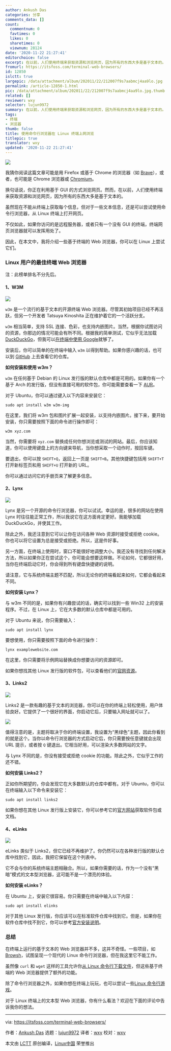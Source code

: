 ```yaml
---
author: Ankush Das
categories: 分享
comments_data: []
count:
  commentnum: 0
  favtimes: 0
  likes: 0
  sharetimes: 0
  viewnum: 28124
date: '2020-11-22 21:27:41'
editorchoice: false
excerpt: 在以前，人们使用终端来获取资源和浏览网页，因为所有的东西大多是基于文本的。
fromurl: https://itsfoss.com/terminal-web-browsers/
id: 12850
islctt: true
largepic: /data/attachment/album/202011/22/212007f9s7aabmcj4aa9lo.jpg
permalink: /article-12850-1.html
pic: /data/attachment/album/202011/22/212007f9s7aabmcj4aa9lo.jpg.thumb.jpg
related: []
reviewer: wxy
selector: lujun9972
summary: 在以前，人们使用终端来获取资源和浏览网页，因为所有的东西大多是基于文本的。
tags:
- 终端
- 浏览器
thumb: false
title: 使用命令行浏览器在 Linux 终端上网浏览
titlepic: true
translator: wxy
updated: '2020-11-22 21:27:41'
---
```


![](/data/attachment/album/202011/22/212007f9s7aabmcj4aa9lo.jpg)


我猜你阅读这篇文章可能是用 Firefox 或基于 Chrome 的浏览器（如 [Brave](https://itsfoss.com/brave-web-browser/)），或者，也可能是 Chrome 浏览器或 [Chromium](https://itsfoss.com/install-chromium-ubuntu/)。


换句话说，你正在利用基于 GUI 的方式浏览网页。然而，在以前，人们使用终端来获取资源和浏览网页，因为所有的东西大多是基于文本的。


虽然现在不能从终端上获取每个信息，但对于一些文本信息，还是可以尝试使用命令行浏览器，从 Linux 终端上打开网页。


不仅如此，如果你访问的是远程服务器，或者只有一个没有 GUI 的终端，终端网页浏览器就可以发挥用处了。


因此，在本文中，我将介绍一些基于终端的 Web 浏览器，你可以在 Linux 上尝试它们。


### Linux 用户的最佳终端 Web 浏览器


注：此榜单排名不分先后。


#### 1、W3M


![](/data/attachment/album/202011/22/212553gpd6g2vzk20ve5sg.jpg)


`w3m` 是一个流行的基于文本的开源终端 Web 浏览器。尽管其初始项目已经不再活跃，但另一个开发者 Tatsuya Kinoshita 正在维护着它的一个活跃分支。


`w3m` 相当简单，支持 SSL 连接、色彩，也支持内嵌图片。当然，根据你试图访问的资源，你那边的情况可能会有所不同。根据我的简单测试，它似乎无法加载 [DuckDuckGo](https://duckduckgo.com/)，但我可以[在终端中使用 Google](https://itsfoss.com/review-googler-linux/)就够了。


安装后，你可以简单的在终端中输入 `w3m` 以得到帮助。如果你感兴趣的话，也可以到 [GitHub](https://github.com/tats/w3m) 上去查看它的仓库。


**如何安装和使用 w3m？**


`w3m` 在任何基于 Debian 的 Linux 发行版的默认仓库中都是可用的。如果你有一个基于 Arch 的发行版，但没有直接可用的软件包，你可能需要查看一下 [AUR](https://itsfoss.com/aur-arch-linux/)。


对于 Ubuntu，你可以通过键入以下内容来安装它：



```
sudo apt install w3m w3m-img

```

在这里，我们将 w3m 包和图片扩展一起安装，以支持内嵌图片。接下来，要开始安装，你只需要按照下面的命令进行操作即可：



```
w3m xyz.com

```

当然，你需要将 `xyz.com` 替换成任何你想浏览或测试的网站。最后，你应该知道，你可以使用键盘上的方向键来导航，当你想采取一个动作时，按回车键。


要退出，你可以按 `SHIFT+Q`，返回上一页是 `SHIFT+B`。其他快捷键包括用 `SHIFT+T` 打开新标签页和用 `SHIFT+U` 打开新的 URL。


你可以通过访问它的手册页来了解更多信息。


#### 2、Lynx


![](/data/attachment/album/202011/22/212611h22p4g4db7k7fbpf.jpg)


Lynx 是另一个开源的命令行浏览器，你可以试试。幸运的是，很多的网站在使用 Lynx 时往往能正常工作，所以我说它在这方面肯定更好。我能够加载 DuckDuckGo，并使其工作。


除此之外，我还注意到它可以让你在访问各种 Web 资源时接受或拒绝 cookie。你也可以将它设置为总是接受或拒绝。所以，这是件好事。


另一方面，在终端上使用时，窗口不能很好地调整大小。我还没有寻找到任何解决方法，所以如果你正在尝试这个，你可能会想要这样做。不论如何，它都很好用，当你在终端启动它时，你会得到所有键盘快捷键的说明。


请注意，它与系统终端主题不匹配，所以无论你的终端看起来如何，它都会看起来不同。


**如何安装 Lynx？**


与 w3m 不同的是，如果你有兴趣尝试的话，确实可以找到一些 Win32 上的安装程序。不过，在 Linux 上，它在大多数的默认仓库中都是可用的。


对于 Ubuntu 来说，你只需要输入：



```
sudo apt install lynx

```

要想使用，你只需要按照下面的命令进行操作：



```
lynx examplewebsite.com

```

在这里，你只需要将示例网站替换成你想要访问的资源即可。


如果你想找其他 Linux 发行版的软件包，可以查看他们的[官网资源](https://lynx.invisible-island.net/lynx-resources.html)。


#### 3、Links2


![](/data/attachment/album/202011/22/212634u21h4jihxhyzrh4x.jpg)


Links2 是一款有趣的基于文本的浏览器，你可以在你的终端上轻松使用，用户体验良好。它提供了一个很好的界面，你启动它后，只要输入网址就可以了。


![](/data/attachment/album/202011/22/212700lhq9qivfoiqiod8q.jpg)


值得注意的是，主题将取决于你的终端设置，我设置为“黑绿色”主题，因此你看到的就是这个。当你以命令行浏览器的方式启动它后，你只需要按任意键就会出现 URL 提示，或者按 `Q` 键退出。它相当好用，可以渲染大多数网站的文字。


与 Lynx 不同的是，你没有接受或拒绝 cookie 的功能。除此之外，它似乎工作的还不错。


**如何安装 Links2？**


正如你所期望的，你会发现它在大多数默认的仓库中都有。对于 Ubuntu，你可以在终端输入以下命令来安装它：



```
sudo apt install links2

```

如果你想在其他 Linux 发行版上安装它，你可以参考它的[官方网站](http://links.twibright.com/download.php)获取软件包或文档。


#### 4、eLinks


![](/data/attachment/album/202011/22/212735pxmbzpvx4980xxqq.jpg)


eLinks 类似于 Links2，但它已经不再维护了。你仍然可以在各种发行版的默认仓库中找到它，因此，我把它保留在这个列表中。


它不会与你的系统终端主题相融合。所以，如果你需要的话，作为一个没有“黑暗”模式的文本型浏览器，这可能不是一个漂亮的体验。


**如何安装 eLinks？**


在 Ubuntu 上，安装它很容易。你只需要在终端中输入以下内容：



```
sudo apt install elinks

```

对于其他 Linux 发行版，你应该可以在标准软件仓库中找到它。但是，如果你在软件仓库中找不到它，你可以参考[官方安装说明](http://elinks.or.cz/documentation/installation.html)。


### 总结


在终端上运行的基于文本的 Web 浏览器并不多，这并不奇怪。一些项目，如 [Browsh](https://www.brow.sh/)，试图呈现一个现代的 Linux 命令行浏览器，但在我这里它不能工作。


虽然像 `curl` 和 `wget` 这样的工具允许你[从 Linux 命令行下载文件](https://itsfoss.com/download-files-from-linux-terminal/)，但这些基于终端的 Web 浏览器提供了额外的功能。


除了命令行浏览器之外，如果你想在终端上玩玩，也可以尝试一些[Linux 命令行游戏](https://itsfoss.com/best-command-line-games-linux/)。


对于 Linux 终端上的文本型 Web 浏览器，你有什么看法？欢迎在下面的评论中告诉我你的想法。




---


via: <https://itsfoss.com/terminal-web-browsers/>


作者：[Ankush Das](https://itsfoss.com/author/ankush/) 选题：[lujun9972](https://github.com/lujun9972) 译者：[wxy](https://github.com/wxy) 校对：[wxy](https://github.com/wxy)


本文由 [LCTT](https://github.com/LCTT/TranslateProject) 原创编译，[Linux中国](https://linux.cn/) 荣誉推出